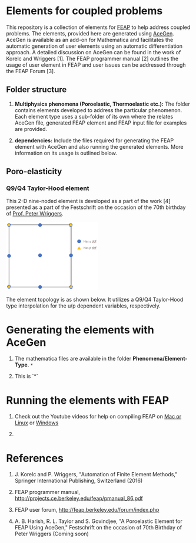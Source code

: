 # Elements for coupled problems

This repository is a collection of elements for <a href="http://projects.ce.berkeley.edu/feap/" target="_blank">FEAP</a> to help address coupled problems. The elements, provided here are generated using <a href = "http://symech.fgg.uni-lj.si/" target="_blank">AceGen</a>. AceGen is available as an add-on for Mathematica and facilitates the automatic generation of user elements using an automatic differentiation approach. A detailed discussion on AceGen can be found in the work of Korelc and Wriggers [1]. The FEAP programmer manual [2] outlines the usage of user element in FEAP and user issues can be addressed through the FEAP Forum [3]. 

## Folder structure

1. **Multiphysics phenomena (Poroelastic, Thermoelastic etc.):** The folder contains elements developed to address the particular phenomenon. Each element type uses a sub-folder of its own where the relates AceGen file, generated FEAP element and FEAP input file for examples are provided.

2. **dependencies:** Include the files required for generating the FEAP element with AceGen and also running the generated elements. More information on its usage is outlined below.

## Poro-elasticity

### Q9/Q4 Taylor-Hood element
This 2-D nine-noded element is developed as a part of the work [4] presented as a part of the Festschrift on the occasion of the 70th birthday of <a href="https://www.ikm.uni-hannover.de/de/wriggers/" target="_blank">Prof. Peter Wriggers</a>.

![Q9/Q4 Taylor-Hood element topology](common/images/Q9Q4-TH_small.png "Q9/Q4 Taylor-Hood element")

The element topology is as shown below. It utilizes a Q9/Q4 Taylor-Hood type interpolation for the u/p dependent variables, respectively.

# Generating the elements with AceGen

1. The mathematica files are available in the folder **Phenomena/Element-Type**. <code>*</code>

2. This is \`*\`

# Running the elements with FEAP

1. Check out the Youtube videos for help on compiling FEAP on <a href="https://www.youtube.com/watch?v=_ohQ__rqq3Y"> Mac or Linux</a> or <a href="http://www.youtube.com/watch?v=7QAh6QvOT6s">Windows</a>

2. 

# References
1. J. Korelc and P. Wriggers, "Automation of Finite Element Methods," Springer International Publishing, Switzerland (2016)

2. FEAP programmer manual, http://projects.ce.berkeley.edu/feap/pmanual_86.pdf

3. FEAP user forum, http://feap.berkeley.edu/forum/index.php

4. A. B. Harish, R. L. Taylor and S. Govindjee, "A Poroelastic Element for FEAP Using AceGen," Festschrift on the occasion of 70th Birthday of Peter Wriggers (Coming soon)
